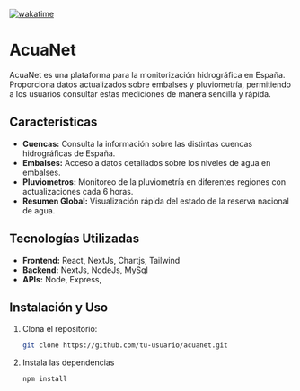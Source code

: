 <a href="https://wakatime.com/badge/user/6bd06c8f-e8ed-4ccd-aead-9566f25b3a8b/project/3c952479-d7e0-431b-b4bd-4ec314829019"><img src="https://wakatime.com/badge/user/6bd06c8f-e8ed-4ccd-aead-9566f25b3a8b/project/3c952479-d7e0-431b-b4bd-4ec314829019.svg" alt="wakatime"></a>

# AcuaNet

AcuaNet es una plataforma para la monitorización hidrográfica en España. Proporciona datos actualizados sobre embalses y pluviometría, permitiendo a los usuarios consultar estas mediciones de manera sencilla y rápida.

## Características

- **Cuencas:** Consulta la información sobre las distintas cuencas hidrográficas de España.
- **Embalses:** Acceso a datos detallados sobre los niveles de agua en embalses.
- **Pluviometros:** Monitoreo de la pluviometría en diferentes regiones con actualizaciones cada 6 horas.
- **Resumen Global:** Visualización rápida del estado de la reserva nacional de agua.

## Tecnologías Utilizadas

- **Frontend:** React, NextJs, Chartjs, Tailwind
- **Backend:** NextJs, NodeJs, MySql
- **APIs:** Node, Express, 

## Instalación y Uso

1. Clona el repositorio:
   ```bash
   git clone https://github.com/tu-usuario/acuanet.git

2. Instala las dependencias
   ```bash
   npm install

